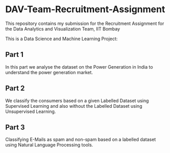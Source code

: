 # DAV-Team-Recruitment-Assignment
This repository contains my submission for the Recruitment Assignment for the Data Analytics and Visualization Team, IIT Bombay

This is a Data Science and Machine Learning Project:

## Part 1
In this part we analyse the dataset on the Power Generation in India to understand the power generation market.

## Part 2
We classify the consumers based on a given Labelled Dataset using Supervised Learning and also without the Labelled Dataset using Unsupervised Learning.

## Part 3
Classifying E-Mails as spam and non-spam based on a labelled dataset using Natural Language Processing tools.
